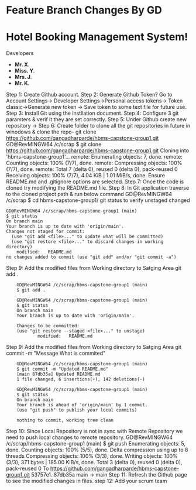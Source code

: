 # Feature Branch Changes By GD
# Hotel Booking Management System!

Developers
- **Mr. X**. 
- **Miss. Y**. 
- **Mrs. J**. 
- **Mr. K**. 


Step 1: Create Github account.
Step 2: Generate Github Token?
	Go to Account Settings-> Developer Settings->Personal access tokens->
	Token classic->Generate new token -> Save token to some text file for future use.
Step 3: Install Git using the instllation document.
Step 4: Configure 3 git paramters & verif it they are set correctly.
Step 5: Under Github create new repository -> <give any name>
Step 6: Create folder to clone all the git repositories in future in winodows & clone the repo-
	git clone https://github.com/gangadharparde/hbms-capstone-group1.git
		GD@RevMINGW64 /c/scrap
		$ git clone https://github.com/gangadharparde/hbms-capstone-group1.git
		Cloning into 'hbms-capstone-group1'...
		remote: Enumerating objects: 7, done.
		remote: Counting objects: 100% (7/7), done.
		remote: Compressing objects: 100% (7/7), done.
		remote: Total 7 (delta 0), reused 0 (delta 0), pack-reused 0
		Receiving objects: 100% (7/7), 4.04 KiB | 1.01 MiB/s, done.
	Ensure README.md and .gitignore options are selected.
Step 7: Once the code is cloned try modifying the README.md file.
Step 8: In Git application traverse to the cloned project path & run below command
		GD@RevMINGW64 /c/scrap
		$ cd hbms-capstone-group1/
	git status to verify unstaged changed

	GD@RevMINGW64 /c/scrap/hbms-capstone-group1 (main)
	$ git status
	On branch main
	Your branch is up to date with 'origin/main'.
	Changes not staged for commit:
	  (use "git add <file>..." to update what will be committed)
	  (use "git restore <file>..." to discard changes in working directory)
        modified:   README.md
    no changes added to commit (use "git add" and/or "git commit -a")
Step 9: Add the modified files from Working directory to Satging Area
        git add . 

        GD@RevMINGW64 /c/scrap/hbms-capstone-group1 (main)
        $ git add .

        GD@RevMINGW64 /c/scrap/hbms-capstone-group1 (main)
        $ git status
        On branch main
        Your branch is up to date with 'origin/main'.

        Changes to be committed:
        (use "git restore --staged <file>..." to unstage)
                modified:   README.md
            
Step 9: Add the modified files from Working directory to Satging Area
        git commit -m "Message What is commited"	   

        GD@RevMINGW64 /c/scrap/hbms-capstone-group1 (main)
        $ git commit -m "Updated README.md"
        [main 87db35a] Updated README.md
        1 file changed, 6 insertions(+), 142 deletions(-)

        GD@RevMINGW64 /c/scrap/hbms-capstone-group1 (main)
        $ git status
        On branch main
        Your branch is ahead of 'origin/main' by 1 commit.
        (use "git push" to publish your local commits)

        nothing to commit, working tree clean
Step 10: Since Local Repository is not in sync with Remote Repository we need to push local changes to remote       repository.
        GD@RevMINGW64 /c/scrap/hbms-capstone-group1 (main)
        $ git push
        Enumerating objects: 5, done.
        Counting objects: 100% (5/5), done.
        Delta compression using up to 8 threads
        Compressing objects: 100% (3/3), done.
        Writing objects: 100% (3/3), 371 bytes | 185.00 KiB/s, done.
        Total 3 (delta 0), reused 0 (delta 0), pack-reused 0
        To https://github.com/gangadharparde/hbms-capstone-group1.git
        53757e1..87db35a  main -> main
Step 11: Refresh the Github page to see the modified changes in files.
step 12: Add your scrum team


